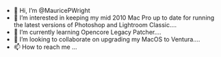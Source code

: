 - 👋 Hi, I’m @MauricePWright
- 👀 I’m interested in keeping my mid 2010 Mac Pro up to date for running the latest versions of Photoshop and Lightroom Classic....
- 🌱 I’m currently learning Opencore Legacy Patcher....
- 💞️ I’m looking to collaborate on upgrading my MacOS to Ventura....
- 📫 How to reach me ...

<!---
MauricePWright/MauricePWright is a ✨ special ✨ repository because its `README.md` (this file) appears on your GitHub profile.
You can click the Preview link to take a look at your changes.
--->
